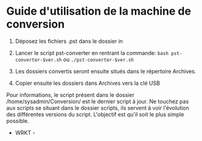 # Guide d'utilisation de la machine de conversion

1. Déposez les fichiers .pst dans le dossier in

2. Lancer le script pst-converter en rentrant la commande:
`bash pst-converter-$ver.sh` ou `./pst-converter-$ver.sh`

3. Les dossiers convertis seront ensuite situés dans le répertoire Archives.

4. Copier ensuite les dossiers dans Archives vers la clé USB

Pour informations, le script présent dans le dossier /home/sysadmin/Conversion/ est le dernier script à jour. Ne touchez pas aux scripts se situant dans le dossier scripts, ils servent à voir l'évolution des différentes versions du script. L'objectif est qu'il soit le plus simple possible.

- WRKT -
